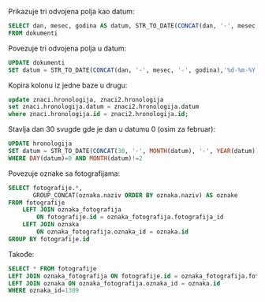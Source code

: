 Prikazuje tri odvojena polja kao datum:

```sql
SELECT dan, mesec, godina AS datum, STR_TO_DATE(CONCAT(dan, '-', mesec, '-', godina),'%d-%m-%Y') AS datum
FROM dokumenti
```

Povezuje tri odvojena polja u datum:

```sql
UPDATE dokumenti
SET datum = STR_TO_DATE(CONCAT(dan, '-', mesec, '-', godina),'%d-%m-%Y')
```

Kopira kolonu iz jedne baze u drugu:

```sql
update znaci.hronologija, znaci2.hronologija
set znaci.hronologija.datum = znaci2.hronologija.datum
where znaci.hronologija.id = znaci2.hronologija.id;
```

Stavlja dan 30 svugde gde je dan u datumu 0 (osim za februar):

```sql
UPDATE hronologija
SET datum = STR_TO_DATE(CONCAT(30, '-', MONTH(datum), '-', YEAR(datum)),'%d-%m-%Y')
WHERE DAY(datum)=0 AND MONTH(datum)!=2
```
Povezuje oznake sa fotografijama:

```sql
SELECT fotografije.*,
       GROUP_CONCAT(oznaka.naziv ORDER BY oznaka.naziv) AS oznake
FROM fotografije
    LEFT JOIN oznaka_fotografija
        ON fotografije.id = oznaka_fotografija.fotografija_id
    LEFT JOIN oznaka
        ON oznaka_fotografija.oznaka_id = oznaka.id
GROUP BY fotografije.id
```

Takođe:

```sql
SELECT * FROM fotografije 
LEFT JOIN oznaka_fotografija ON fotografije.id = oznaka_fotografija.fotografija_id
LEFT JOIN oznaka ON oznaka_fotografija.oznaka_id = oznaka.id
WHERE oznaka_id=1309
```
